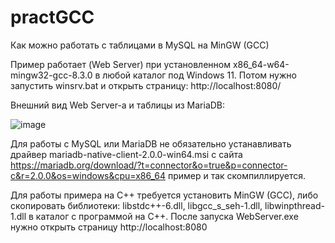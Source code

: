 # practGCC
Как можно работать с таблицами в MySQL на MinGW (GCC)

Пример работает (Web Server) при установленном x86_64-w64-mingw32-gcc-8.3.0 в любой каталог под Windows 11. Потом нужно запустить winsrv.bat и открыть страницу: http://localhost:8080/

Внешний вид Web Server-a и таблицы из MariaDB:

![image](https://github.com/alex1543/practGCC/assets/10297748/a95fcefc-eebd-4f23-a21a-51f8f4fb5b35)



Для работы с MySQL или MariaDB не обязательно устанавливать драйвер mariadb-native-client-2.0.0-win64.msi с сайта https://mariadb.org/download/?t=connector&o=true&p=connector-c&r=2.0.0&os=windows&cpu=x86_64 пример и так скомпиллируется.

Для работы примера на C++ требуется установить MinGW (GCC), либо скопировать библиотеки: libstdc++-6.dll, libgcc_s_seh-1.dll, libwinpthread-1.dll в каталог с программой на C++. После запуска WebServer.exe нужно открыть страницу http://localhost:8080
